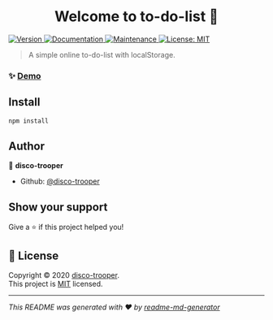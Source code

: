 <h1 align="center">Welcome to to-do-list 👋</h1>
<p>
  <a href="https://www.npmjs.com/package/to-do-list" target="_blank">
    <img alt="Version" src="https://img.shields.io/npm/v/to-do-list.svg">
  </a>
  <a href="https://github.com/disco-trooper/to-do-list#readme" target="_blank">
    <img alt="Documentation" src="https://img.shields.io/badge/documentation-yes-brightgreen.svg" />
  </a>
  <a href="https://github.com/disco-trooper/to-do-list/graphs/commit-activity" target="_blank">
    <img alt="Maintenance" src="https://img.shields.io/badge/Maintained%3F-yes-green.svg" />
  </a>
  <a href="https://github.com/disco-trooper/to-do-list/blob/master/LICENSE" target="_blank">
    <img alt="License: MIT" src="https://img.shields.io/github/license/disco-trooper/to-do-list" />
  </a>
</p>

> A simple online to-do-list with localStorage.

### ✨ [Demo](http://disco-trooper.github.io/calculator/)

## Install

```sh
npm install
```

## Author

👤 **disco-trooper**

* Github: [@disco-trooper](https://github.com/disco-trooper)

## Show your support

Give a ⭐️ if this project helped you!

## 📝 License

Copyright © 2020 [disco-trooper](https://github.com/disco-trooper).<br />
This project is [MIT](https://github.com/disco-trooper/to-do-list/blob/master/LICENSE) licensed.

***
_This README was generated with ❤️ by [readme-md-generator](https://github.com/kefranabg/readme-md-generator)_
